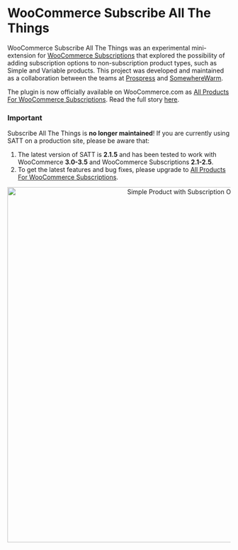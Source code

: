 # WooCommerce Subscribe All The Things

WooCommerce Subscribe All The Things was an experimental mini-extension for [WooCommerce Subscriptions](http://woocommerce.com/products/woocommerce-subscriptions/) that explored the possibility of adding subscription options to non-subscription product types, such as Simple and Variable products. This project was developed and maintained as a collaboration between the teams at [Prospress](https://prospress.com/) and [SomewhereWarm](https://somewherewarm.gr/).

The plugin is now officially available on WooCommerce.com as [All Products For WooCommerce Subscriptions](http://woocommerce.com/products/all-products-for-woocommerce-subscriptions/). Read the full story [here](https://github.com/somewherewarm/woocommerce-subscribe-all-the-things/issues/436).

### Important

Subscribe All The Things is **no longer maintained**! If you are currently using SATT on a production site, please be aware that:

1. The latest version of SATT is **2.1.5** and has been tested to work with WooCommerce **3.0-3.5** and WooCommerce Subscriptions **2.1-2.5**.
2. To get the latest features and bug fixes, please upgrade to [All Products For WooCommerce Subscriptions](http://woocommerce.com/products/all-products-for-woocommerce-subscriptions/).

<p align="center">
	<img width="800" src="https://user-images.githubusercontent.com/1783726/37648362-6aaeab16-2c37-11e8-84c1-aec208e9f447.png" alt="Simple Product with Subscription Options"/>
</p>

